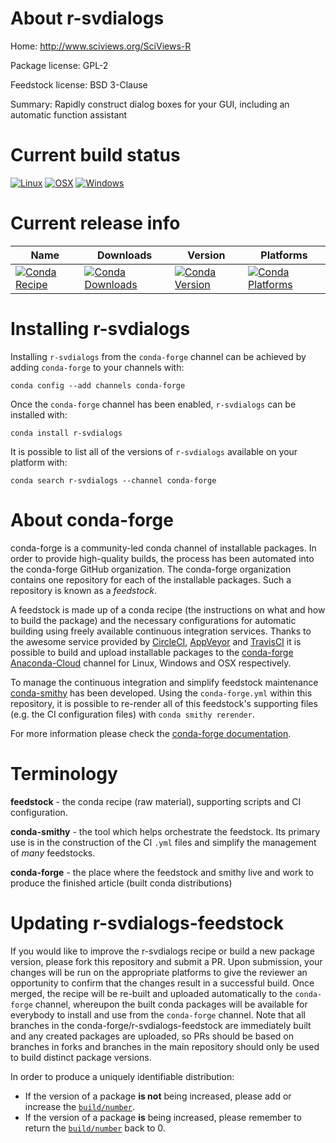 About r-svdialogs
=================

Home: http://www.sciviews.org/SciViews-R

Package license: GPL-2

Feedstock license: BSD 3-Clause

Summary: Rapidly construct dialog boxes for your GUI, including an automatic function assistant



Current build status
====================

[![Linux](https://img.shields.io/circleci/project/github/conda-forge/r-svdialogs-feedstock/master.svg?label=Linux)](https://circleci.com/gh/conda-forge/r-svdialogs-feedstock)
[![OSX](https://img.shields.io/travis/conda-forge/r-svdialogs-feedstock/master.svg?label=macOS)](https://travis-ci.org/conda-forge/r-svdialogs-feedstock)
[![Windows](https://img.shields.io/appveyor/ci/conda-forge/r-svdialogs-feedstock/master.svg?label=Windows)](https://ci.appveyor.com/project/conda-forge/r-svdialogs-feedstock/branch/master)

Current release info
====================

| Name | Downloads | Version | Platforms |
| --- | --- | --- | --- |
| [![Conda Recipe](https://img.shields.io/badge/recipe-r--svdialogs-green.svg)](https://anaconda.org/conda-forge/r-svdialogs) | [![Conda Downloads](https://img.shields.io/conda/dn/conda-forge/r-svdialogs.svg)](https://anaconda.org/conda-forge/r-svdialogs) | [![Conda Version](https://img.shields.io/conda/vn/conda-forge/r-svdialogs.svg)](https://anaconda.org/conda-forge/r-svdialogs) | [![Conda Platforms](https://img.shields.io/conda/pn/conda-forge/r-svdialogs.svg)](https://anaconda.org/conda-forge/r-svdialogs) |

Installing r-svdialogs
======================

Installing `r-svdialogs` from the `conda-forge` channel can be achieved by adding `conda-forge` to your channels with:

```
conda config --add channels conda-forge
```

Once the `conda-forge` channel has been enabled, `r-svdialogs` can be installed with:

```
conda install r-svdialogs
```

It is possible to list all of the versions of `r-svdialogs` available on your platform with:

```
conda search r-svdialogs --channel conda-forge
```


About conda-forge
=================

conda-forge is a community-led conda channel of installable packages.
In order to provide high-quality builds, the process has been automated into the
conda-forge GitHub organization. The conda-forge organization contains one repository
for each of the installable packages. Such a repository is known as a *feedstock*.

A feedstock is made up of a conda recipe (the instructions on what and how to build
the package) and the necessary configurations for automatic building using freely
available continuous integration services. Thanks to the awesome service provided by
[CircleCI](https://circleci.com/), [AppVeyor](http://www.appveyor.com/)
and [TravisCI](https://travis-ci.org/) it is possible to build and upload installable
packages to the [conda-forge](https://anaconda.org/conda-forge)
[Anaconda-Cloud](http://docs.anaconda.org/) channel for Linux, Windows and OSX respectively.

To manage the continuous integration and simplify feedstock maintenance
[conda-smithy](http://github.com/conda-forge/conda-smithy) has been developed.
Using the ``conda-forge.yml`` within this repository, it is possible to re-render all of
this feedstock's supporting files (e.g. the CI configuration files) with ``conda smithy rerender``.

For more information please check the [conda-forge documentation](https://conda-forge.org/docs/).

Terminology
===========

**feedstock** - the conda recipe (raw material), supporting scripts and CI configuration.

**conda-smithy** - the tool which helps orchestrate the feedstock.
                   Its primary use is in the construction of the CI ``.yml`` files
                   and simplify the management of *many* feedstocks.

**conda-forge** - the place where the feedstock and smithy live and work to
                  produce the finished article (built conda distributions)


Updating r-svdialogs-feedstock
==============================

If you would like to improve the r-svdialogs recipe or build a new
package version, please fork this repository and submit a PR. Upon submission,
your changes will be run on the appropriate platforms to give the reviewer an
opportunity to confirm that the changes result in a successful build. Once
merged, the recipe will be re-built and uploaded automatically to the
`conda-forge` channel, whereupon the built conda packages will be available for
everybody to install and use from the `conda-forge` channel.
Note that all branches in the conda-forge/r-svdialogs-feedstock are
immediately built and any created packages are uploaded, so PRs should be based
on branches in forks and branches in the main repository should only be used to
build distinct package versions.

In order to produce a uniquely identifiable distribution:
 * If the version of a package **is not** being increased, please add or increase
   the [``build/number``](http://conda.pydata.org/docs/building/meta-yaml.html#build-number-and-string).
 * If the version of a package **is** being increased, please remember to return
   the [``build/number``](http://conda.pydata.org/docs/building/meta-yaml.html#build-number-and-string)
   back to 0.